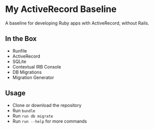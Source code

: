 My ActiveRecord Baseline
==================================================

A baseline for developing Ruby apps with ActiveRecord, without Rails.


In the Box
--------------------------------------------------

- Runfile
- ActiveRecord
- SQLite
- Contextual IRB Console
- DB Migrations
- Migration Generator


Usage
--------------------------------------------------

- Clone or download the repository
- Run `bundle`
- Run `run db migrate`
- Run `run --help` for more commands

